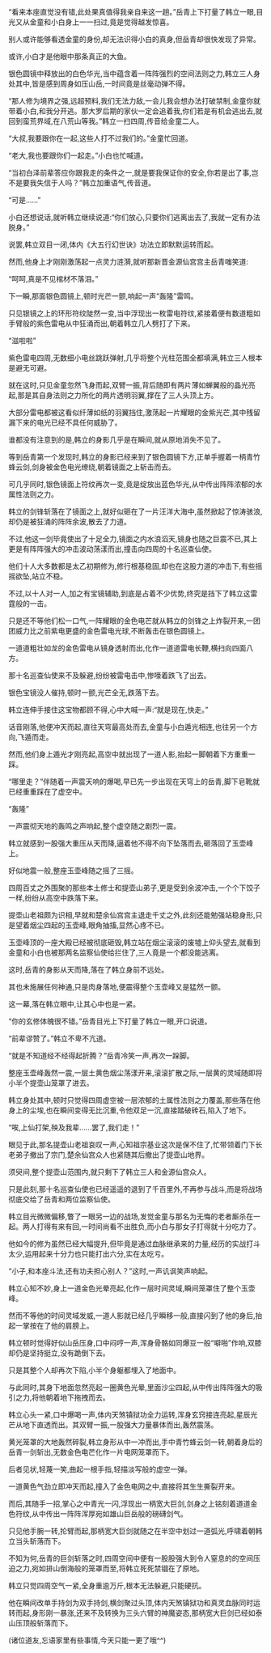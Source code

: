 
“看来本座直觉没有错,此处果真值得我亲自来这一趟。”岳青上下打量了韩立一眼,目光又从金童和小白身上一一扫过,竟是觉得越发惊喜。

别人或许能够看透金童的身份,却无法识得小白的真身,但岳青却很快发现了异常。

或许,小白才是他眼中那条真正的大鱼。

银色圆镜中释放出的白色华光,当中蕴含着一阵阵强烈的空间法则之力,韩立三人身处其中,皆是感到周身如压山岳,一时间竟是丝毫动弹不得。

“那人修为境界之强,远超预料,我们无法力敌,一会儿我会想办法打破禁制,金童你就带着小白,和我分开逃。那大罗后期的家伙一定会追着我,你们若是有机会逃出去,就回到蛮荒界域,在八荒山等我。”韩立一扫四周,传音给金童二人。

“大叔,我要跟你在一起,这些人打不过我们的。”金童忙回道。

“老大,我也要跟你们一起走。”小白也忙喊道。

“当初白泽前辈答应你跟我走的条件之一,就是要我保证你的安全,你若是出了事,岂不是要我失信于人吗？”韩立加重语气,传音道。

“可是……”

小白还想说话,就听韩立继续说道:“你们放心,只要你们逃离出去了,我就一定有办法脱身。”

说罢,韩立双目一闭,体内《大五行幻世诀》功法立即默默运转而起。

然而,他身上才刚刚激荡起一点灵力涟漪,就听那新晋金源仙宫宫主岳青嗤笑道:

“呵呵,真是不见棺材不落泪。”

下一瞬,那面银色圆镜上,顿时光芒一颤,响起一声“轰隆”雷鸣。

只见银镜之上的环形符纹陡然一变,当中浮现出一枚雷电符纹,紧接着便有数道粗如手臂般的紫色雷电从中狂涌而出,朝着韩立几人劈打了下来。

“滋啦啦”

紫色雷电四周,无数细小电丝跳跃弹射,几乎将整个光柱范围全都填满,韩立三人根本是避无可避。

就在这时,只见金童忽然飞身而起,双臂一振,背后随即有两片薄如蝉翼般的晶光亮起,那是其自身法则之力所化的两片透明羽翼,撑在了三人头顶上方。

大部分雷电都被这看似纤薄如纸的羽翼挡住,激荡起一片耀眼的金紫光芒,其中残留漏下来的电光已经不具任何威胁了。

谁都没有注意到的是,韩立的身影几乎是在瞬间,就从原地消失不见了。

等到岳青第一个发现时,韩立的身影已经来到了银色圆镜下方,正单手握着一柄青竹蜂云剑,剑身被金色电光缭绕,朝着镜面之上斩击而去。

可几乎同时,银色镜面上符纹再次一变,竟是绽放出蓝色华光,从中传出阵阵浓郁的水属性法则之力。

韩立的剑锋斩落在了镜面之上,就好似砸在了一片汪洋大海中,虽然掀起了惊涛骇浪,却仍是被狂涌的阵阵余波,散去了力道。

不过,他这一剑毕竟使出了十足全力,镜面之内水浪滔天,镜身也随之巨震不已,其上更是有阵阵强大的冲击波动荡漾而出,撞击向四周的十名巡查仙使。

他们十人大多数都是太乙初期修为,修行根基稳固,却也在这股力道的冲击下,有些摇摇欲坠,站立不稳。

不过,以十人对一人,加之有宝镜辅助,到底是占着不少优势,终究是挡下了韩立这雷霆般的一击。

只是还不等他们松一口气,一阵耀眼的金色电芒就从韩立的剑锋之上炸裂开来,一团团威力比之前紫电更盛的金色雷电光球,不断轰击在银色圆镜上。

一道道粗壮如龙的金色雷电从镜身透射而出,化作一道道雷电长鞭,横扫向四面八方。

那十名巡查仙使来不及躲避,纷纷被雷电击中,惨嚎着跌飞了出去。

银色宝镜没人催持,顿时一颤,光芒全无,跌落下去。

韩立连伸手接住这宝物都顾不得,心中大喊一声:“就是现在,快走。”

话音刚落,他便冲天而起,直往天穹最高处而去,金童与小白遁光相连,也往另一个方向,飞遁而走。

然而,他们身上遁光才刚亮起,高空中就出现了一道人影,抬起一脚朝着下方重重一踩。

“哪里走？”伴随着一声震天响的爆喝,早已先一步出现在天穹上的岳青,脚下皂靴就已经重重踩在了虚空中。

“轰隆”

一声震彻天地的轰鸣之声响起,整个虚空随之剧烈一震。

韩立就感到一股强大重压从天而降,逼着他不得不向下坠落而去,砸落回了玉壶峰上。

好似地震一般,整座玉壶峰随之摇了三摇。

四周百丈之外围聚的那些本土修士和提壶山弟子,更是受到余波冲击,一个个下饺子一样,纷纷从高空中跌落下来。

提壶山老祖颇为识相,早就和楚余仙宫宫主退走千丈之外,此刻还能勉强站稳身形,只是望着烟尘四起的玉壶峰,眼角抽搐,显然心疼不已。

玉壶峰顶的一座大殿已经被彻底砸毁,韩立站在烟尘滚滚的废墟上仰头望去,就看到金童和小白也被那两名监察仙使给拦住了,三人竟是一个都没能逃离。

这时,岳青的身影从天而降,落在了韩立身前不远处。

其也未施展任何神通,只是肉身落地,便震得整个玉壶峰又是猛然一颤。

这一幕,落在韩立眼中,让其心中也是一紧。

“你的玄修体魄很不错。”岳青目光上下打量了韩立一眼,开口说道。

“前辈谬赞了。”韩立不卑不亢道。

“就是不知道经不经得起折腾？”岳青冷笑一声,再次一跺脚。

整座玉壶峰轰然一震,一层土黄色烟尘荡漾开来,滚滚扩散之际,一层黄的灵域随即将小半个提壶山笼罩了进去。

韩立身处其中,顿时只觉得四周虚空被一层浓郁的土属性法则之力覆盖,那些落在他身上的尘埃,也在瞬间变得无比沉重,令他双足一沉,直接踏破砖石,陷入了地下。

“唉,上仙打架,殃及我辈……罢了,我们走！”

眼见于此,那名提壶山老祖哀叹一声,心知祖宗基业这次是保不住了,忙带领着门下长老弟子撤出了宗门,楚余仙宫众人也紧随其后撤出了提壶山地界。

须臾间,整个提壶山范围内,就只剩下了韩立三人和金源仙宫众人。

只是此刻,那十名巡查仙使也已经遥遥的退到了千百里外,不再参与战斗,而是将战场彻底交给了岳青和两位监察仙使。

韩立目光微微偏移,瞥了一眼另一边的战场,发觉金童与那名为无悔的老者厮杀在一起。两人打得有来有回,一时间尚看不出胜负,而小白与那女子打得就十分吃力了。

他如今的修为虽然已经大幅提升,但毕竟是通过血脉继承来的力量,经历的实战打斗太少,运用起来十分力也只能打出六分,实在太吃亏。

“小子,和本座斗法,还有功夫担心别人？”这时,一声讥讽笑声响起。

韩立心知不妙,身上一道金色光晕亮起,化作一层时间灵域,瞬间笼罩住了整个玉壶峰。

然而不等他的时间灵域发威,一道人影就已经几乎瞬移一般,直接闪到了他的身后,抬起一掌按在了他的肩膀上。

韩立顿时觉得好似山岳压身,口中闷哼一声,浑身骨骼如同爆豆一般“噼啪”作响,双膝却仍是坚持挺立,没有跪倒下去。

只是其整个人却再次下陷,小半个身躯都埋入了地面中。

与此同时,其身下地面忽然亮起一圈黄色光晕,里面沙尘四起,从中传出阵阵强大的吸引之力,将他朝着地下拖拽而去。

韩立心头一紧,口中爆喝一声,体内天煞镇狱功全力运转,浑身玄窍接连亮起,星辰光芒从地下直透而出。其双臂一振,一股强大力量暴体而出,轰然震荡。

黄光笼罩的大地轰然碎裂,韩立身形从中一冲而出,手中青竹蜂云剑一转,朝着身后的岳青一剑斩出,无数金色电芒化作一片电网笼罩而下。

后者见状,轻蔑一笑,曲起一根手指,轻描淡写般的虚空一弹。

一道黄色气劲立即冲天而起,撞入了金色电网之中,直接将其生生撕裂开来。

而后,其随手一招,掌心之中青光一闪,浮现出一柄宽大巨剑,剑身之上铭刻着道道金色符纹,从中传出一阵阵浑厚宛如雄山巨岳般的磅礴剑气。

只见他手腕一转,抡臂而起,那柄宽大巨剑就随之在半空中划过一道弧光,呼啸着朝韩立当头斩落而下。

不知为何,岳青的巨剑斩落之时,四周空间中便有一股股强大到令人窒息的的空间压迫之力,宛如排山倒海般的笼罩而至,将韩立死死禁锢在了原地。

韩立只觉四周空气一紧,全身重逾万斤,根本无法躲避,只能硬抗。

他在瞬间改单手持剑为双手持剑,横剑聚过头顶,体内天煞镇狱功和真灵血脉同时运转而起,身形刚一暴涨,还来不及转换为三头六臂的神魔姿态,那柄宽大巨剑已经如泰山压顶般斩落而下。

(诸位道友,忘语家里有些事情,今天只能一更了哦^^)